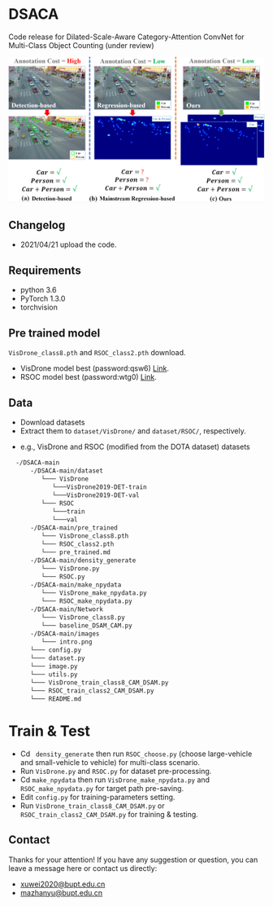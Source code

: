 # DSACA
Code release for Dilated-Scale-Aware Category-Attention ConvNet for Multi-Class Object Counting (under review)

![Image text](https://github.com/PRIS-CV/DSACA/blob/main/images/intro.png)

## Changelog
- 2021/04/21 upload the code.

## Requirements
- python 3.6
- PyTorch 1.3.0
- torchvision

## Pre trained model
`VisDrone_class8.pth` and `RSOC_class2.pth` download.
- VisDrone model best (password:qsw6) [Link](https://pan.baidu.com/s/1nORmkUbV1c-5MLZvYKToiA).
- RSOC model best (password:wtg0) [Link](https://pan.baidu.com/s/1UVcHLTj3H0kJ5pFZ2QSwBQ).

## Data
- Download datasets  
- Extract them to `dataset/VisDrone/` and `dataset/RSOC/`, respectively.
* e.g., VisDrone and RSOC (modified from the DOTA dataset) datasets
```
  -/DSACA-main
      -/DSACA-main/dataset
         └─── VisDrone
            └───VisDrone2019-DET-train
            └───VisDrone2019-DET-val
         └─── RSOC
            └───train
            └───val
      -/DSACA-main/pre_trained
         └─── VisDrone_class8.pth
         └─── RSOC_class2.pth
         └─── pre_trained.md
      -/DSACA-main/density_generate
         └─── VisDrone.py
         └─── RSOC.py
      -/DSACA-main/make_npydata
         └─── VisDrone_make_npydata.py
         └─── RSOC_make_npydata.py
      -/DSACA-main/Network
         └─── VisDrone_class8.py
         └─── baseline_DSAM_CAM.py
      -/DSACA-main/images
         └─── intro.png
      └─── config.py
      └─── dataset.py
      └─── image.py
      └─── utils.py
      └─── VisDrone_train_class8_CAM_DSAM.py
      └─── RSOC_train_class2_CAM_DSAM.py
      └─── README.md
```

# Train & Test
- Cd ` density_generate`  then run `RSOC_choose.py` (choose large-vehicle and small-vehicle to vehicle) for multi-class scenario.
- Run `VisDrone.py` and `RSOC.py` for dataset pre-processing.
- Cd `make_npydata`  then run `VisDrone_make_npydata.py` and `RSOC_make_npydata.py` for target path pre-saving.
- Edit `config.py` for training-parameters setting.
- Run `VisDrone_train_class8_CAM_DSAM.py` or `RSOC_train_class2_CAM_DSAM.py` for training & testing.

## Contact
Thanks for your attention!
If you have any suggestion or question, you can leave a message here or contact us directly:
- xuwei2020@bupt.edu.cn
- mazhanyu@bupt.edu.cn
